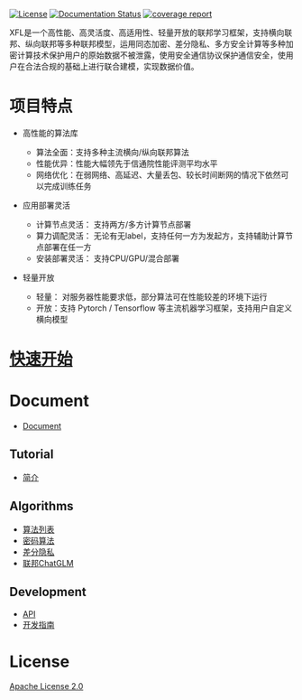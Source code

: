 [![License](https://img.shields.io/github/license/paritybit-ai/XFL)](https://opensource.org/licenses/Apache-2.0)
[![Documentation Status](https://readthedocs.org/projects/xfl/badge/?version=latest)](https://xfl.readthedocs.io/zh_CN/latest/?badge=latest)
[![coverage report](https://git.basebit.me/bag1/federated-learning/badges/master/coverage.svg)](https://git.basebit.me/bag1/federated-learning/-/commits/master)

XFL是一个高性能、高灵活度、高适用性、轻量开放的联邦学习框架，支持横向联邦、纵向联邦等多种联邦模型，运用同态加密、差分隐私、多方安全计算等多种加密计算技术保护用户的原始数据不被泄露，使用安全通信协议保护通信安全，使用户在合法合规的基础上进行联合建模，实现数据价值。

# 项目特点

- 高性能的算法库
  
  - 算法全面：支持多种主流横向/纵向联邦算法
  - 性能优异：性能大幅领先于信通院性能评测平均水平
  - 网络优化：在弱网络、高延迟、大量丢包、较长时间断网的情况下依然可以完成训练任务

- 应用部署灵活
  
  - 计算节点灵活： 支持两方/多方计算节点部署
  - 算力调配灵活： 无论有无label，支持任何一方为发起方，支持辅助计算节点部署在任一方
  - 安装部署灵活： 支持CPU/GPU/混合部署

- 轻量开放
  
  - 轻量： 对服务器性能要求低，部分算法可在性能较差的环境下运行
  - 开放：支持 Pytorch / Tensorflow 等主流机器学习框架，支持用户自定义横向模型

# [快速开始](./docs/zh_CN/source/tutorial/usage.md)

# Document

- [Document](https://xfl.readthedocs.io/zh_CN/latest)

## Tutorial

- [简介](./docs/zh_CN/source/tutorial/introduction.md)

## Algorithms

- [算法列表](./docs/zh_CN/source/algorithms/algorithms_list.rst)
- [密码算法](./docs/zh_CN/source/algorithms/cryptographic_algorithm.rst)
- [差分隐私](./docs/zh_CN/source/algorithms/differential_privacy.rst)
- [联邦ChatGLM](./demo/horizontal/chatglm/HorizontalChatGLM_zh_CN.md)

## Development

- [API](./docs/zh_CN/source/development/api.rst)
- [开发指南](./docs/zh_CN/source/development/algos_dev.rst)

# License

[Apache License 2.0](./LICENSE)
